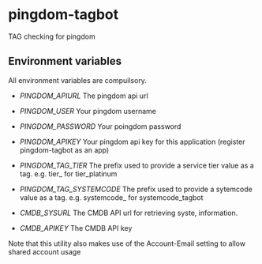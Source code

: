 # pingdom-tagbot
TAG checking for pingdom

## Environment variables
All environment variables are compuilsory.

- _PINGDOM_APIURL_  The pingdom api url
- _PINGDOM_USER_  Your pingdom username
- _PINGDOM_PASSWORD_  Your poingdom password
- _PINGDOM_APIKEY_  Your pingdom api key for this application (register pingdom-tagbot as an app)

- _PINGDOM_TAG_TIER_  The prefix used to provide a service tier value as a tag. e.g. tier_  for tier_platinum
- _PINGDOM_TAG_SYSTEMCODE_  The prefix used to provide a sytemcode value as a tag. e.g. systemcode_  for systemcode_tagbot

- _CMDB_SYSURL_  The CMDB API url for retrieving syste, information.
- _CMDB_APIKEY_  The CMDB API key

Note that this utility also makes use of the Account-Email setting to allow shared account usage
